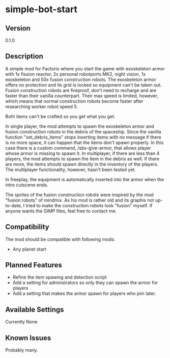 # simple-bot-start

## Version
0.1.0

## Description
A simple mod for Factorio where you start the game with exoskeleton armor with 1x fission reactor, 2x personal robotports MK2, night vision, 1x exoskeleton and 50x fusion construction robots. The exoskeleton armor offers no protection and its grid is locked so equipment can't be taken out. Fusion construction robots are fireproof, don't need to recharge and are faster than their vanilla counterpart. Their max speed is limited, however, which means that normal construction robots become faster after researching worker robot speed 5. 

Both items can't be crafted so you get what you get.

In single player, the mod attempts to spawn the exoskeleton armor and fusion construction robots in the debris of the spaceship. Since the vanilla function "set_debris_items" stops inserting items with no message if there is no more space, it can happen that the items don't spawn properly. In this case there is a custom command, /sbs-give-armor, that allows player whose armor is missing to spawn it. In multiplayer, if there are less than 4 players, the mod attempts to spawn the item in the debris as well. If there are more, the items should spawn directly in the inventory of the players. The multiplayer functionality, however, hasn't been tested yet. 

In freeplay, the equipment is automatically inserted into the armor when the intro cutscene ends. 

The sprites of the fusion construction robots were inspired by the mod "fusion robots" of mindmix. As his mod is rather old and its graphis not up-to-date, I tried to make the construction robots look "fusion" myself. If anyone wants the GIMP files, feel free to contact me.

## Compatibility
The mod should be compatible with following mods: 
- Any planet start

## Planned Features
- Refine the item spawing and detection script
- Add a setting for adminstrators so only they can spawn the armor for players
- Add a setting that makes the armor spawn for players who join later.

## Available Settings
Currently None

## Known Issues
Probably many. 
